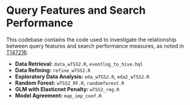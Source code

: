 # Query Features and Search Performance

This codebase contains the code used to investigate the relationship between query features and search performance measures, as noted in [T147216](https://phabricator.wikimedia.org/T147216).

- **Data Retrieval:** `data_wTSS2.R`, `eventlog_to_hive.hql`
- **Data Refining:** `refine_wTSS2.R`
- **Exploratory Data Analysis:** `eda_wTSS2.R`, `eda2_wTSS2.R`
- **Random Forest:** `wTSS2_RF.R`, `randomforest.R`
- **GLM with Elasticnet Penalty:** `wTSS2_reg.R`
- **Model Agreement:** `map_imp_coef.R`
